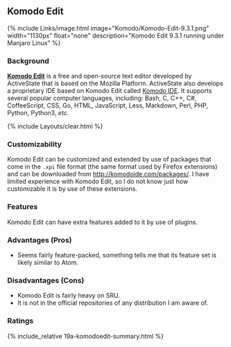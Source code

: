 ## Komodo Edit
{% include Links/image.html image="Komodo/Komodo-Edit-9.3.1.png" width="1130px" float="none" description="Komodo Edit 9.3.1 running under Manjaro Linux" %}

### Background
[**Komodo Edit**](http://komodoide.com/komodo-edit/) is a free and open-source text editor developed by ActiveState that is based on the Mozilla Platform. ActiveState also develops a proprietary IDE based on Komodo Edit called [Komodo IDE](https://en.wikipedia.org/wiki/Komodo_IDE). It supports several popular computer languages, including: Bash, C, C++, C#, CoffeeScript, CSS, Go, HTML, JavaScript, Less, Markdown, Perl, PHP, Python, Python3, *etc.*

{% include Layouts/clear.html %}<br/>
### Customizability
Komodo Edit can be customized and extended by use of packages that come in the `.xpi` file format (the same format used by Firefox extensions) and can be downloaded from http://komodoide.com/packages/. I have limited experience with Komodo Edit, so I do not know just how customizable it is by use of these extensions.

### Features
Komodo Edit can have extra features added to it by use of plugins.

### Advantages (Pros)
* Seems fairly feature-packed, something tells me that its feature set is likely similar to Atom.

### Disadvantages (Cons)
* Komodo Edit is fairly heavy on SRU.
* It is not in the official repositories of any distribution I am aware of.

### Ratings
{% include_relative 19a-komodoedit-summary.html %}
